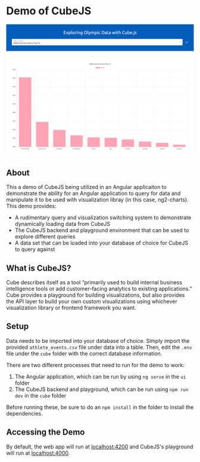 # Demo of CubeJS

![Demo of CubeJS](demo_image.png)


## About

This a demo of CubeJS being utilized in an Angular applicaiton to demonstrate the ability for an Angular application to query for data 
and manipulate it to be used with visualization libray (in this case, ng2-charts). This demo provides:

* A rudimentary query and visualization switching system to demonstrate dynamically loading data from CubeJS
* The CubeJS backend and playground environment that can be used to explore different queries
* A data set that can be loaded into your database of choice for CubeJS to query against

## What is CubeJS?
Cube describes itself as a tool “primarily used to build internal business intelligence tools or add customer-facing analytics to existing applications.” Cube provides a playground for building visualizations, but also provides the API layer to build your own custom visualizations using whichever visualization library or frontend framework you want.

## Setup

Data needs to be imported into your database of choice. Simply import the provided `athlete_events.csv` file under data into a table. 
Then, edit the `.env` file under the `cube` folder with the correct database information.

There are two different processes that need to run for the demo to work:

1. The Angular application, which can be run by using `ng serve` in the `ui` folder
2. The CubeJS backend and playground, which can be run using `npm run dev` in the `cube` folder

Before running these, be sure to do an `npm install` in the folder to install the dependencies.

## Accessing the Demo

By default, the web app will run at [localhost:4200](http://localhost:4200) and CubeJS's playground will run at [localhost:4000](http://localhost:4000).
